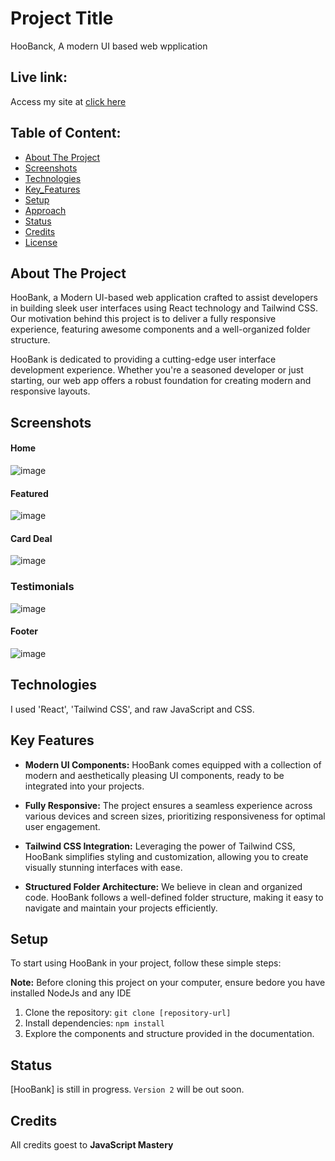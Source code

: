 # Project Title
HooBanck, A modern UI based web wpplication

## Live link:
Access my site at [click here](https://657defe266e83a5e5c2b64d5--preeminent-capybara-5a1764.netlify.app/)

## Table of Content:

- [About The Project](#about-the-Project)
- [Screenshots](#screenshots)
- [Technologies](#technologies)
- [Key_Features](#keyfeatures)
- [Setup](#setup)
- [Approach](#approach)
- [Status](#status)
- [Credits](#credits)
- [License](#license)

## About The Project
HooBank, a Modern UI-based web application crafted to assist developers in building sleek user interfaces using React technology and Tailwind CSS. Our motivation behind this project is to deliver a fully responsive experience, featuring awesome components and a well-organized folder structure.

HooBank is dedicated to providing a cutting-edge user interface development experience. Whether you're a seasoned developer or just starting, our web app offers a robust foundation for creating modern and responsive layouts.

## Screenshots

#### Home
![image](https://github.com/mkmasudrana806/modern-ui-bank-app/assets/86706671/12653ffe-db29-406b-a419-59c5fdf5d22f)

#### Featured
![image](https://github.com/mkmasudrana806/modern-ui-bank-app/assets/86706671/5349f02e-58af-40f7-8913-f1ec4119e116)

#### Card Deal
![image](https://github.com/mkmasudrana806/modern-ui-bank-app/assets/86706671/558fb0f6-5564-4b8c-8713-fb4cf235f22e)

### Testimonials
![image](https://github.com/mkmasudrana806/modern-ui-bank-app/assets/86706671/7a21f3a2-6ba9-4a68-b128-e6262de92aa1)

#### Footer
![image](https://github.com/mkmasudrana806/modern-ui-bank-app/assets/86706671/96149b02-96c1-47a3-a276-3205172c8c2e)


## Technologies
I used 'React', 'Tailwind CSS', and raw JavaScript and CSS.

## Key Features

- **Modern UI Components:** HooBank comes equipped with a collection of modern and aesthetically pleasing UI components, ready to be integrated into your projects.

- **Fully Responsive:** The project ensures a seamless experience across various devices and screen sizes, prioritizing responsiveness for optimal user engagement.

- **Tailwind CSS Integration:** Leveraging the power of Tailwind CSS, HooBank simplifies styling and customization, allowing you to create visually stunning interfaces with ease.

- **Structured Folder Architecture:** We believe in clean and organized code. HooBank follows a well-defined folder structure, making it easy to navigate and maintain your projects efficiently.

  
## Setup
To start using HooBank in your project, follow these simple steps:

**Note:** Before cloning this project on your computer, ensure bedore you have installed NodeJs and any IDE
1. Clone the repository: `git clone [repository-url]`
2. Install dependencies: `npm install`
3. Explore the components and structure provided in the documentation.

## Status
[HooBank] is still in progress. `Version 2` will be out soon.

## Credits
All credits goest to **JavaScript Mastery**

